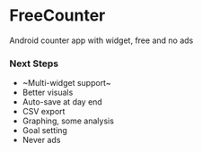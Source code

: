# FreeCounter
Android counter app with widget, free and no ads

### Next Steps
 - ~Multi-widget support~
 - Better visuals
 - Auto-save at day end
 - CSV export
 - Graphing, some analysis
 - Goal setting
 - Never ads
